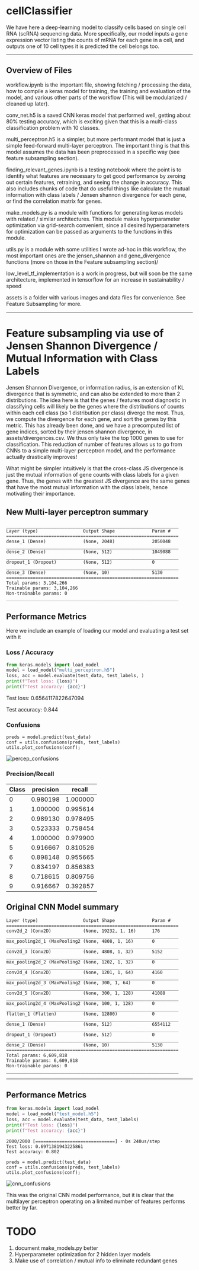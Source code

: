 # cellClassifier
We have here a deep-learning model to classify cells based on single cell RNA (scRNA) sequencing data. More specifically, our model inputs a gene expression vector listing the counts of mRNA for each gene in a cell, and outputs one of 10 cell types it is predicted the cell belongs too.

---
## Overview of Files
workflow.ipynb is the important file, showing fetching / processing the data, how to compile a keras model for training, the training and evaluation of the model, and various other parts of the workflow (This will be modularized / cleaned up later).

conv_net.h5 is a saved CNN keras model that performed well, getting about 80% testing accuracy, which is exciting given that this is a multi-class classification problem with 10 classes. 

multi_perceptron.h5 is a simpler, but more performant model that is just a simple feed-forward multi-layer perceptron. The important thing is that this model assumes the data has been preprocessed in a specific way (see feature subsampling section).

finding_relevant_genes.ipynb is a testing notebook where the point is to identify what features are necessary to get good performance by zeroing out certain features, retraining, and seeing the change in accuracy. This also includes chunks of code that do useful things like calculate the mutual information with class labels / Jensen shannon divergence for each gene, or find the correlation matrix for genes.

make_models.py is a module with functions for generating keras models with related / similar architectures. This module makes hyperparameter optimization via grid-search convenient, since all desired hyperparameters for optimization can be passed as arguments to the functions in this module.

utils.py is a module with some utilities I wrote ad-hoc in this workflow, the most important ones are the jensen_shannon and gene_divergence functions (more on those in the Feature subsampling section)/

low_level_tf_implementation is a work in progress, but will soon be the same architecture, implemented in tensorflow for an increase in sustainability / speed

assets is a folder with various images and data files for convenience. See Feature Subsampling for more.

---

# Feature subsampling via use of Jensen Shannon Divergence / Mutual Information with Class Labels

Jensen Shannon Divergence, or information radius, is an extension of KL divergence that is symmetric, and can also
be extended to more than 2 distributions. The idea here is that the genes / features most diagnostic in classifying cells will likely be the genes where the distributions of counts within each cell class (so 1 distribution per class) diverge the most. Thus, we compute the divergence for each gene, and sort the genes by this metric. This has already been done, and we have a precomputed list of gene indices, sorted by their jensen shannon divergence, in assets/divergences.csv. We thus only take the top 1000 genes to use for classification. This reduction of number of features allows us to go from CNNs to a simple multi-layer perceptron model, and the performance actually drastically improves!

What might be simpler intuitively is that the cross-class JS divergence is just the mutual information of gene counts with class labels for a given gene. Thus, the genes with the greatest JS divergence are the same genes that have the most mutual information with the class labels, hence motivating their importance.

## New Multi-layer perceptron summary
```
_________________________________________________________________
Layer (type)                 Output Shape              Param #   
=================================================================
dense_1 (Dense)              (None, 2048)              2050048   
_________________________________________________________________
dense_2 (Dense)              (None, 512)               1049088   
_________________________________________________________________
dropout_1 (Dropout)          (None, 512)               0         
_________________________________________________________________
dense_3 (Dense)              (None, 10)                5130      
=================================================================
Total params: 3,104,266
Trainable params: 3,104,266
Non-trainable params: 0
_________________________________________________________________
```
## Performance Metrics
Here we include an example of loading our model and evaluating a test set with it

### Loss / Accuracy
```python
from keras.models import load_model
model = load_model("multi_perceptron.h5")
loss, acc = model.evaluate(test_data, test_labels, )
print(f"Test loss: {loss}")
print(f"Test accuracy: {acc}")
```
Test loss: 0.6564117822647094

Test accuracy: 0.844

### Confusions
```
preds = model.predict(test_data)
conf = utils.confusions(preds, test_labels)
utils.plot_confusions(conf);
```
![percep_confusions](assets/confusions.png)

### Precision/Recall
|Class 	|precision 	|recall  |
|-------|-----------|--------|
|0 	    |0.980198 	|1.000000|
|1 	    |1.000000 	|0.995614|
|2 	    |0.989130 	|0.978495|
|3 	    |0.523333 	|0.758454|
|4 	    |1.000000 	|0.979900|
|5 	    |0.916667 	|0.810526|
|6 	    |0.898148 	|0.955665|
|7 	    |0.834197 	|0.856383|
|8 	    |0.718615 	|0.809756|
|9 	    |0.916667 	|0.392857|


## Original CNN Model summary
```
Layer (type)                 Output Shape              Param #   
=================================================================
conv2d_2 (Conv2D)            (None, 19232, 1, 16)      176       
_________________________________________________________________
max_pooling2d_1 (MaxPooling2 (None, 4808, 1, 16)       0         
_________________________________________________________________
conv2d_3 (Conv2D)            (None, 4808, 1, 32)       5152      
_________________________________________________________________
max_pooling2d_2 (MaxPooling2 (None, 1202, 1, 32)       0         
_________________________________________________________________
conv2d_4 (Conv2D)            (None, 1201, 1, 64)       4160      
_________________________________________________________________
max_pooling2d_3 (MaxPooling2 (None, 300, 1, 64)        0         
_________________________________________________________________
conv2d_5 (Conv2D)            (None, 300, 1, 128)       41088     
_________________________________________________________________
max_pooling2d_4 (MaxPooling2 (None, 100, 1, 128)       0         
_________________________________________________________________
flatten_1 (Flatten)          (None, 12800)             0         
_________________________________________________________________
dense_1 (Dense)              (None, 512)               6554112   
_________________________________________________________________
dropout_1 (Dropout)          (None, 512)               0         
_________________________________________________________________
dense_2 (Dense)              (None, 10)                5130      
=================================================================
Total params: 6,609,818
Trainable params: 6,609,818
Non-trainable params: 0
_________________________________________________________________
```

---
## Performance Metrics

```python
from keras.models import load_model
model = load_model("test_model.h5")
loss, acc = model.evaluate(test_data, test_labels)
print(f"Test loss: {loss}")
print(f"Test accuracy: {acc}")
```
    2000/2000 [==============================] - 0s 240us/step
    Test loss: 0.6971381943225861
    Test accuracy: 0.802

```
preds = model.predict(test_data)
conf = utils.confusions(preds, test_labels)
utils.plot_confusions(conf);
```

![cnn_confusions](assets/cnn_confusions.png)

This was the original CNN model performance, but it is clear that the multilayer perceptron operating on a limited number of features performs better by far.

# TODO
1. document make_models.py better
2. Hyperparameter optimization for 2 hidden layer models
3. Make use of correlation / mutual info to eliminate redundant genes
